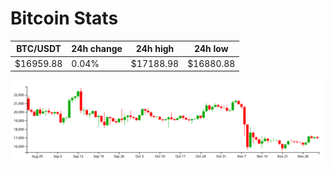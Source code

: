 # Bitcoin Stats

BTC/USDT|24h change|24h high|24h low|
|---|---|---|---|
|$16959.88|0.04%|$17188.98|$16880.88|

<img src="./chart.svg">
